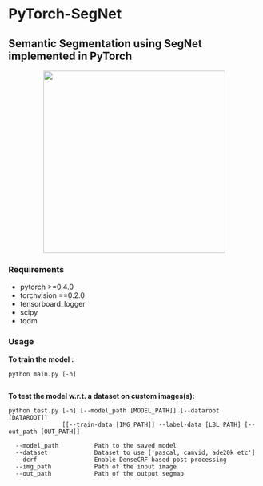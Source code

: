# PyTorch-SegNet
## Semantic Segmentation using SegNet implemented in PyTorch

<p align="center">
<a href="https://www.youtube.com/watch?v=iXh9aCK3ubs" target="_blank"><img src="https://i.imgur.com/agvJOPF.gif" width="364"/></a>
</p>


### Requirements

* pytorch >=0.4.0
* torchvision ==0.2.0
* tensorboard_logger
* scipy
* tqdm

### Usage

**To train the model :**

```
python main.py [-h]


```

**To test the model w.r.t. a dataset on custom images(s):**

```
python test.py [-h] [--model_path [MODEL_PATH]] [--dataroot [DATAROOT]]
               [[--train-data [IMG_PATH]] --label-data [LBL_PATH] [--out_path [OUT_PATH]]
 
  --model_path          Path to the saved model
  --dataset             Dataset to use ['pascal, camvid, ade20k etc']
  --dcrf                Enable DenseCRF based post-processing
  --img_path            Path of the input image
  --out_path            Path of the output segmap
```